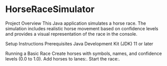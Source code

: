 # HorseRaceSimulator

Project Overview
This Java application simulates a horse race. The simulation includes realistic horse movement based on confidence levels and provides a visual representation of the race in the console.

Setup Instructions
Prerequisites
Java Development Kit (JDK) 11 or later

Running a Basic Race
Create horses with symbols, names, and confidence levels (0.0 to 1.0).
Add horses to lanes:.
Start the race:.
